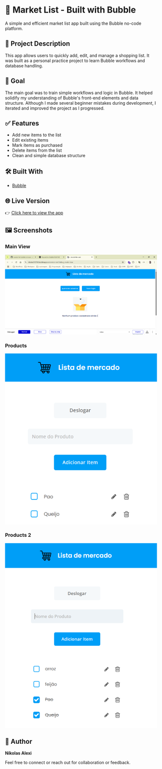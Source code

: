 # 🛒 Market List - Built with Bubble

A simple and efficient market list app built using the Bubble no-code platform.

## 🚀 Project Description

This app allows users to quickly add, edit, and manage a shopping list. It was built as a personal practice project to learn Bubble workflows and database handling.

## 🎯 Goal

The main goal was to train simple workflows and logic in Bubble. It helped solidify my understanding of Bubble's front-end elements and data structure. Although I made several beginner mistakes during development, I iterated and improved the project as I progressed.

## ✅ Features

- Add new items to the list  
- Edit existing items  
- Mark items as purchased  
- Delete items from the list  
- Clean and simple database structure  

## 🛠️ Built With

- [Bubble](https://bubble.io)

## 🌐 Live Version

👉 [Click here to view the app](https://nikolas010760.bubbleapps.io/version-test?debug_mode=true)

## 🖼️ Screenshots

### Main View
![Main View](screenshots/main-view.png)

### Products
![Edit Item](screenshots/products.png)

### Products 2
![Edit Item](screenshots/products-2.png)

## 👤 Author

**Níkolas Alexi**

Feel free to connect or reach out for collaboration or feedback.
